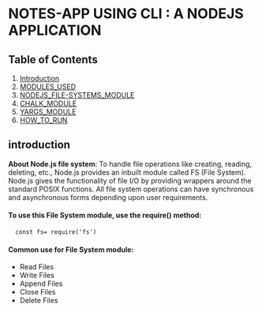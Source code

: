 # NOTES-APP USING CLI : A NODEJS APPLICATION 

## Table of Contents
1. [Introduction](#Introduction)
2. [MODULES_USED](#MODULES_USED)
3. [NODEJS_FILE-SYSTEMS_MODULE](#NODEJS_FILE-SYSTEMS_MODULE)
4. [CHALK_MODULE](#CHALK_MODULE)
5. [YARGS_MODULE](#YARGS_MODULE)
6. [HOW_TO_RUN](#HOW_TO_RUN)
## introduction
<a name="introduction"></a>

**About Node.js file system**: To handle file operations like creating, reading, deleting, etc., Node.js provides an inbuilt module called FS (File System). Node.js gives the functionality of file I/O by providing wrappers around the standard POSIX functions. All file system operations can have synchronous and asynchronous forms depending upon user requirements. 
#### To use this File System module, use the require() method:
      const fs= require('fs')

#### Common use for File System module:

- Read Files
- Write Files
- Append Files
- Close Files
- Delete Files


